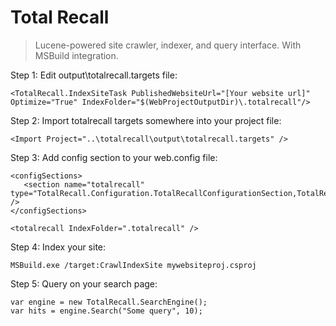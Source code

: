 # Total Recall #

> Lucene-powered site crawler, indexer, and query interface. With MSBuild integration.

Step 1: Edit output\totalrecall.targets file:

    <TotalRecall.IndexSiteTask PublishedWebsiteUrl="[Your website url]" Optimize="True" IndexFolder="$(WebProjectOutputDir)\.totalrecall"/>

Step 2: Import totalrecall targets somewhere into your project file:

    <Import Project="..\totalrecall\output\totalrecall.targets" />

Step 3: Add config section to your web.config file:

    <configSections>
       <section name="totalrecall" type="TotalRecall.Configuration.TotalRecallConfigurationSection,TotalRecall" />
    </configSections>

    <totalrecall IndexFolder=".totalrecall" />

Step 4: Index your site:

    MSBuild.exe /target:CrawlIndexSite mywebsiteproj.csproj

Step 5: Query on your search page:

    var engine = new TotalRecall.SearchEngine();
    var hits = engine.Search("Some query", 10);
